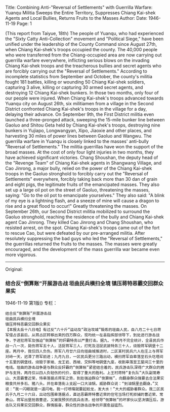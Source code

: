 Title: Combining Anti-"Reversal of Settlements" with Guerrilla Warfare: Yuanqu Militia Sweeps the Entire Territory, Suppresses Chiang Kai-shek Agents and Local Bullies, Returns Fruits to the Masses
Author:
Date: 1946-11-19
Page: 1

(This report from Taiyue, 18th) The people of Yuanqu, who had experienced the "Sixty Catty Anti-Collection" movement and "Political Siege," have been unified under the leadership of the County Command since August 27th, when Chiang Kai-shek's troops occupied the county. The 40,000 people who were transferred from the Chiang-occupied area are now carrying out guerrilla warfare everywhere, inflicting serious blows on the invading Chiang Kai-shek troops and the treacherous bullies and secret agents who are forcibly carrying out the "Reversal of Settlements." According to incomplete statistics from September and October, the county's militia fought 181 battles, killing or wounding 50 Chiang Kai-shek soldiers, capturing 3 alive, killing or capturing 30 armed secret agents, and destroying 12 Chiang Kai-shek bunkers. In those two months, only four of our people were injured. When Chiang Kai-shek's troops advanced towards Yuanqu city on August 26th, six militiamen from a village in the Second District confronted Chiang Kai-shek's troops in the village for a day, delaying their advance. On September 9th, the First District militia even launched a three-pronged attack, sweeping the 15-mile bunker line between Gaoluo and Shitou Geta held by Chiang Kai-shek's troops, destroying nine bunkers in Yujiapo, Longwangyan, Xipo, Jiaoxie and other places, and harvesting 30 miles of power lines between Gaoluo and Wangwu. The guerrilla warfare in Yuanqu is closely linked to the masses' anti-bully "Reversal of Settlements." The militia guerrillas have won the support of the broad masses. At the cost of only four light injuries in two months, they have achieved significant victories. Chang Shoushan, the deputy head of the "Revenge Team" of Chiang Kai-shek agents in Shangwang Village, and Cao Jinrong, a major bully, relied on the power of the Chiang Kai-shek troops in the Gaoluo stronghold to forcibly carry out the "Reversal of Settlements" everywhere, forcibly taking back more than 30 dan of grain and eight pigs, the legitimate fruits of the emancipated masses. They also set up a large oil pot on the street of Gaoluo, threatening the masses, saying: "Go to the oil pot to emancipate yourselves." They also said: "A blink of my eye is a lightning flash, and a sneeze of mine will cause a dragon to rise and a great flood to occur!" Greatly threatening the masses. On September 26th, our Second District militia mobilized to surround the Gaoluo stronghold, reaching the residence of the bully and Chiang Kai-shek agent Cao Jinrong. They killed Cao Jinrong and Chang Shoushan, who resisted arrest, on the spot. Chiang Kai-shek's troops came out of the fort to rescue Cao, but were defeated by our pre-arranged militia. After resolutely suppressing the bad guys who led the "Reversal of Settlements," the guerrillas returned the fruits to the masses. The masses were greatly encouraged, and the development of the mass guerrilla war became even more vigorous.



<hr /> 

Original: 


### 结合反“倒算账”开展游击战  垣曲民兵横扫全境  镇压蒋特恶霸交回群众果实

1946-11-19
第1版()
专栏：

    结合反“倒算账”开展游击战
    垣曲民兵横扫全境
    镇压蒋特恶霸交回群众果实
    【本报太岳十八日电】有过反“六十斤”运动及“政治攻城”锻炼的垣曲人民，自八月二十七日蒋军侵占该县后，从蒋占区转移出来的四万群众，现均统一在县指挥部领导下，到处进行游击战争，予进犯蒋军及强迫“倒算帐”的奸霸特务以严重打击。据九、十两月不完全统计，全县民兵作战一八一次，毙伤蒋军五十人，活捉蒋军三人，打死及活捉武装特务三十人，烧毁蒋军碉堡十二座。两月中，我仅四人负伤。蒋军八月廿六日向垣曲城推进时，二区某村民兵六人在庄上与蒋军对峙一天，迟滞了蒋军前进；九月九日，一区民兵更分三路出动，横扫蒋军自皋落至石头圪塔间十五里的碉堡线，烧毁于家坡、龙王岩、西坡、交斜等地碉堡九座，收割皋落至王屋间三十里的电线。垣曲的游击战争是与群众反奸霸的“倒算帐”紧密结合着的，民兵游击队深得广大群众的拥护与支持，两月仅以四人负轻伤的代价，取得了重大的胜利。上王村蒋特“复仇队”大队副常寿山、大恶霸曹近荣，恃皋落据点蒋军之势，到处强迫群众“倒算帐”，向翻身群众强要去合法果实粮食共卅多石、猪八头。并在皋落街上支起一口大油锅，威胁群众说：“到油锅里去翻身。”又说：“我一闪眼就是一道闪电，我一打喷嚏就要起蛟龙，发大水！”大大的威胁着群众。我二区民兵于九月二十六日，出动包围皋落据点，直达恶霸蒋特曹近荣的住宅当场打死拒捕的曹近荣、常寿山，蒋军出堡抢救曹逆，又被我预伏的民兵击溃，给领导“倒算帐”的坏家伙以坚决镇压后，游击队又将果实交回群众，群情振奋，群众性的游击战争的开展愈益猛烈。
